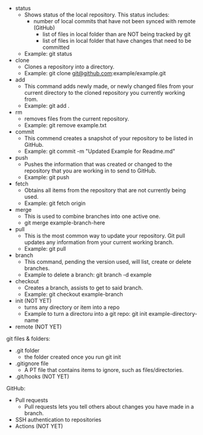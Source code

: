 - status
	- Shows status of the local repository. This status includes:
		- number of local commits that have not been synced with remote (GitHub)
          	- list of files in local folder than are NOT being tracked by git
          	- list of files in local folder that have changes that need to be committed
	- Example: git status
- clone
	- Clones a repository into a directory.
	- Example: git clone git@github.com:example/example.git
- add
	- This command adds newly made, or newly changed files from your current directory
          to the cloned repository you currently working from.
	- Example: git add .
- rm
	- removes files from the current repository.
	- Example: git remove example.txt
- commit
	- This commend creates a snapshot of your repository to be listed in GitHub.
	- Example: git commit -m "Updated Example for Readme.md"
- push
	- Pushes the information that was created or changed to the repository that 
          you are working in to send to GitHub.
	- Example: git push
- fetch
	- Obtains all items from the repository that are not currently being used.
	- Example: git fetch origin
- merge
	- This is used to combine branches into one active one.
	- git merge example-branch-here
- pull
	- This is the most common way to update your repository. Git pull updates any information from your current working branch.
	- Example: git pull
- branch
	- This command, pending the version used, will list, create or delete branches.
	- Example to delete a branch: git branch -d example
- checkout
	- Creates a branch, assists to get to said branch.
	- Example: git checkout example-branch
- init (NOT YET)
	- turns any directory or item into a repo
	- Example to turn a directoru into a git repo: git init example-directory-name
- remote (NOT YET)

git files & folders:

- .git folder
	- the folder created once you run git init
- .gitignore file
	- A PT file that contains items to ignore, such as files/directories.
- .git/hooks (NOT YET)

GitHub:

- Pull requests
	- Pull requests lets you tell others about changes you have made in a branch.
- SSH authentication to repositories
- Actions (NOT YET)


